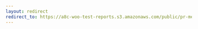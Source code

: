 ```yaml
---
layout: redirect
redirect_to: https://a8c-woo-test-reports.s3.amazonaws.com/public/pr-merge/44680/e2e/index.html
---
```

